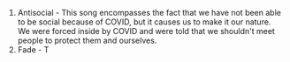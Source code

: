 

1. Antisocial - This song encompasses the fact that we have not been able to be social because of COVID, but it causes us to make it our nature. We were forced inside by COVID and were told that we shouldn't meet people to protect them and ourselves.
2. Fade - T